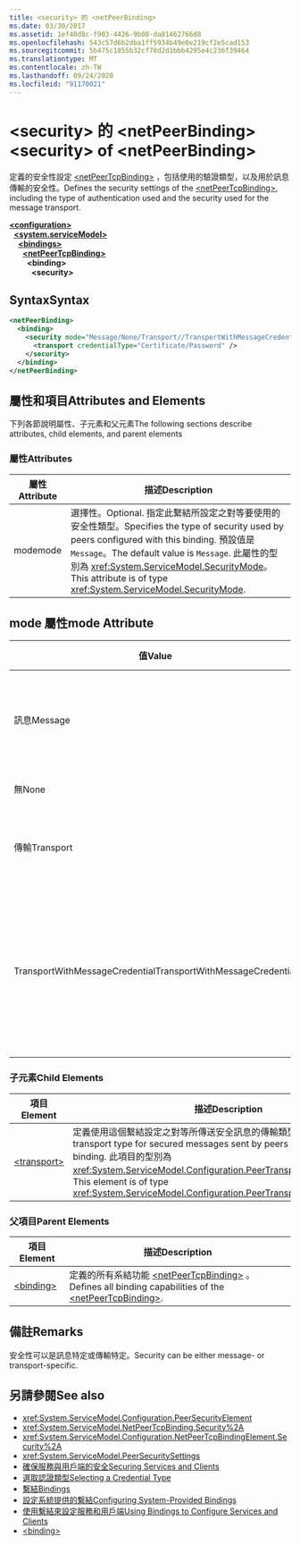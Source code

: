 ```yaml
---
title: <security> 的 <netPeerBinding>
ms.date: 03/30/2017
ms.assetid: 1ef40d8c-f903-4426-9b08-da81462766d8
ms.openlocfilehash: 543c57d6b2dba1ff5934b49e0e219cf2e5cad153
ms.sourcegitcommit: 5b475c1855b32cf78d2d1bbb4295e4c236f39464
ms.translationtype: MT
ms.contentlocale: zh-TW
ms.lasthandoff: 09/24/2020
ms.locfileid: "91170021"
---
```

# <a name="security-of-netpeerbinding"></a><span data-ttu-id="29690-102">\<security> 的 \<netPeerBinding></span><span class="sxs-lookup"><span data-stu-id="29690-102">\<security> of \<netPeerBinding></span></span>

<span data-ttu-id="29690-103">定義的安全性設定 [\<netPeerTcpBinding>](netpeertcpbinding.md) ，包括使用的驗證類型，以及用於訊息傳輸的安全性。</span><span class="sxs-lookup"><span data-stu-id="29690-103">Defines the security settings of the [\<netPeerTcpBinding>](netpeertcpbinding.md), including the type of authentication used and the security used for the message transport.</span></span>  
  
[**\<configuration>**](../configuration-element.md)\
&nbsp;&nbsp;[**\<system.serviceModel>**](system-servicemodel.md)\
&nbsp;&nbsp;&nbsp;&nbsp;[**\<bindings>**](bindings.md)\
&nbsp;&nbsp;&nbsp;&nbsp;&nbsp;&nbsp;[**\<netPeerTcpBinding>**](netpeertcpbinding.md)\
&nbsp;&nbsp;&nbsp;&nbsp;&nbsp;&nbsp;&nbsp;&nbsp;**\<binding>**\
&nbsp;&nbsp;&nbsp;&nbsp;&nbsp;&nbsp;&nbsp;&nbsp;&nbsp;&nbsp;**\<security>**  
  
## <a name="syntax"></a><span data-ttu-id="29690-104">Syntax</span><span class="sxs-lookup"><span data-stu-id="29690-104">Syntax</span></span>  
  
```xml  
<netPeerBinding>
  <binding>
    <security mode="Message/None/Transport//TransportWithMessageCredential">
      <transport credentialType="Certificate/Password" />
    </security>
  </binding>
</netPeerBinding>
```  
  
## <a name="attributes-and-elements"></a><span data-ttu-id="29690-105">屬性和項目</span><span class="sxs-lookup"><span data-stu-id="29690-105">Attributes and Elements</span></span>  

 <span data-ttu-id="29690-106">下列各節說明屬性、子元素和父元素</span><span class="sxs-lookup"><span data-stu-id="29690-106">The following sections describe attributes, child elements, and parent elements</span></span>  
  
### <a name="attributes"></a><span data-ttu-id="29690-107">屬性</span><span class="sxs-lookup"><span data-stu-id="29690-107">Attributes</span></span>  
  
|<span data-ttu-id="29690-108">屬性</span><span class="sxs-lookup"><span data-stu-id="29690-108">Attribute</span></span>|<span data-ttu-id="29690-109">描述</span><span class="sxs-lookup"><span data-stu-id="29690-109">Description</span></span>|  
|---------------|-----------------|  
|<span data-ttu-id="29690-110">mode</span><span class="sxs-lookup"><span data-stu-id="29690-110">mode</span></span>|<span data-ttu-id="29690-111">選擇性。</span><span class="sxs-lookup"><span data-stu-id="29690-111">Optional.</span></span> <span data-ttu-id="29690-112">指定此繫結所設定之對等要使用的安全性類型。</span><span class="sxs-lookup"><span data-stu-id="29690-112">Specifies the type of security used by peers configured with this binding.</span></span> <span data-ttu-id="29690-113">預設值是 `Message`。</span><span class="sxs-lookup"><span data-stu-id="29690-113">The default value is `Message`.</span></span> <span data-ttu-id="29690-114">此屬性的型別為 <xref:System.ServiceModel.SecurityMode>。</span><span class="sxs-lookup"><span data-stu-id="29690-114">This attribute is of type <xref:System.ServiceModel.SecurityMode>.</span></span>|  
  
## <a name="mode-attribute"></a><span data-ttu-id="29690-115">mode 屬性</span><span class="sxs-lookup"><span data-stu-id="29690-115">mode Attribute</span></span>  
  
|<span data-ttu-id="29690-116">值</span><span class="sxs-lookup"><span data-stu-id="29690-116">Value</span></span>|<span data-ttu-id="29690-117">描述</span><span class="sxs-lookup"><span data-stu-id="29690-117">Description</span></span>|  
|-----------|-----------------|  
|<span data-ttu-id="29690-118">訊息</span><span class="sxs-lookup"><span data-stu-id="29690-118">Message</span></span>|<span data-ttu-id="29690-119">SOAP 安全性提供驗證、完整性和機密性。</span><span class="sxs-lookup"><span data-stu-id="29690-119">SOAP security provides authentication, integrity and confidentiality.</span></span>|  
|<span data-ttu-id="29690-120">無</span><span class="sxs-lookup"><span data-stu-id="29690-120">None</span></span>|<span data-ttu-id="29690-121">停用安全性。</span><span class="sxs-lookup"><span data-stu-id="29690-121">Security is disabled.</span></span>|  
|<span data-ttu-id="29690-122">傳輸</span><span class="sxs-lookup"><span data-stu-id="29690-122">Transport</span></span>|<span data-ttu-id="29690-123">系統會使用 HTTPS 來提供安全性。</span><span class="sxs-lookup"><span data-stu-id="29690-123">Security is provided using HTTPS.</span></span>|  
|<span data-ttu-id="29690-124">TransportWithMessageCredential</span><span class="sxs-lookup"><span data-stu-id="29690-124">TransportWithMessageCredential</span></span>|<span data-ttu-id="29690-125">HTTPS 提供驗證和機密性。</span><span class="sxs-lookup"><span data-stu-id="29690-125">HTTPS provides authentication and confidentiality.</span></span> <span data-ttu-id="29690-126">SOAP 訊息提供豐富的認證類型。</span><span class="sxs-lookup"><span data-stu-id="29690-126">SOAP messages provide rich credential types.</span></span>|  
  
### <a name="child-elements"></a><span data-ttu-id="29690-127">子元素</span><span class="sxs-lookup"><span data-stu-id="29690-127">Child Elements</span></span>  
  
|<span data-ttu-id="29690-128">項目</span><span class="sxs-lookup"><span data-stu-id="29690-128">Element</span></span>|<span data-ttu-id="29690-129">描述</span><span class="sxs-lookup"><span data-stu-id="29690-129">Description</span></span>|  
|-------------|-----------------|  
|[\<transport>](transport-of-netpeertcpbinding.md)|<span data-ttu-id="29690-130">定義使用這個繫結設定之對等所傳送安全訊息的傳輸類型。</span><span class="sxs-lookup"><span data-stu-id="29690-130">Defines the transport type for secured messages sent by peers configured with this binding.</span></span> <span data-ttu-id="29690-131">此項目的型別為 <xref:System.ServiceModel.Configuration.PeerTransportSecurityElement>。</span><span class="sxs-lookup"><span data-stu-id="29690-131">This element is of type <xref:System.ServiceModel.Configuration.PeerTransportSecurityElement>.</span></span>|  
  
### <a name="parent-elements"></a><span data-ttu-id="29690-132">父項目</span><span class="sxs-lookup"><span data-stu-id="29690-132">Parent Elements</span></span>  
  
|<span data-ttu-id="29690-133">項目</span><span class="sxs-lookup"><span data-stu-id="29690-133">Element</span></span>|<span data-ttu-id="29690-134">描述</span><span class="sxs-lookup"><span data-stu-id="29690-134">Description</span></span>|  
|-------------|-----------------|  
|[\<binding>](bindings.md)|<span data-ttu-id="29690-135">定義的所有系結功能 [\<netPeerTcpBinding>](netpeertcpbinding.md) 。</span><span class="sxs-lookup"><span data-stu-id="29690-135">Defines all binding capabilities of the [\<netPeerTcpBinding>](netpeertcpbinding.md).</span></span>|  
  
## <a name="remarks"></a><span data-ttu-id="29690-136">備註</span><span class="sxs-lookup"><span data-stu-id="29690-136">Remarks</span></span>  

 <span data-ttu-id="29690-137">安全性可以是訊息特定或傳輸特定。</span><span class="sxs-lookup"><span data-stu-id="29690-137">Security can be either message- or transport-specific.</span></span>  
  
## <a name="see-also"></a><span data-ttu-id="29690-138">另請參閱</span><span class="sxs-lookup"><span data-stu-id="29690-138">See also</span></span>

- <xref:System.ServiceModel.Configuration.PeerSecurityElement>
- <xref:System.ServiceModel.NetPeerTcpBinding.Security%2A>
- <xref:System.ServiceModel.Configuration.NetPeerTcpBindingElement.Security%2A>
- <xref:System.ServiceModel.PeerSecuritySettings>
- [<span data-ttu-id="29690-139">確保服務與用戶端的安全</span><span class="sxs-lookup"><span data-stu-id="29690-139">Securing Services and Clients</span></span>](../../../wcf/feature-details/securing-services-and-clients.md)
- [<span data-ttu-id="29690-140">選取認證類型</span><span class="sxs-lookup"><span data-stu-id="29690-140">Selecting a Credential Type</span></span>](../../../wcf/feature-details/selecting-a-credential-type.md)
- [<span data-ttu-id="29690-141">繫結</span><span class="sxs-lookup"><span data-stu-id="29690-141">Bindings</span></span>](../../../wcf/bindings.md)
- [<span data-ttu-id="29690-142">設定系統提供的繫結</span><span class="sxs-lookup"><span data-stu-id="29690-142">Configuring System-Provided Bindings</span></span>](../../../wcf/feature-details/configuring-system-provided-bindings.md)
- [<span data-ttu-id="29690-143">使用繫結來設定服務和用戶端</span><span class="sxs-lookup"><span data-stu-id="29690-143">Using Bindings to Configure Services and Clients</span></span>](../../../wcf/using-bindings-to-configure-services-and-clients.md)
- [\<binding>](bindings.md)
